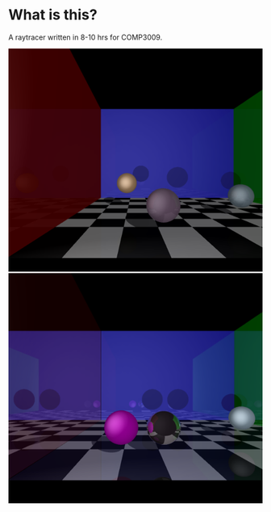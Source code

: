 # What is this?

A raytracer written in 8-10 hrs for COMP3009.

![image](https://raw.githubusercontent.com/qubard/raytracer-3009/master/screenshot.png)
![image](https://raw.githubusercontent.com/qubard/raytracer-3009/master/screenshot2.png)
